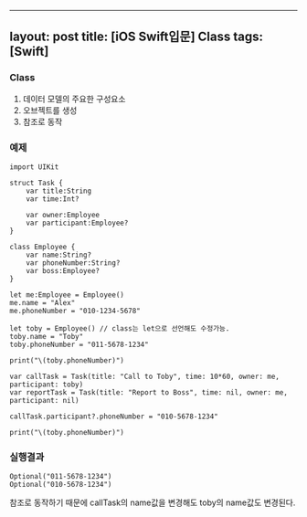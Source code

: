 ---

layout: post
title: [iOS Swift입문] Class
tags: [Swift]
-------------

### Class

1.	데이터 모델의 주요한 구성요소
2.	오브젝트를 생성
3.	참조로 동작

### 예제

```
import UIKit

struct Task {
    var title:String
    var time:Int?

    var owner:Employee
    var participant:Employee?
}

class Employee {
    var name:String?
    var phoneNumber:String?
    var boss:Employee?
}

let me:Employee = Employee()
me.name = "Alex"
me.phoneNumber = "010-1234-5678"

let toby = Employee() // class는 let으로 선언해도 수정가능.
toby.name = "Toby"
toby.phoneNumber = "011-5678-1234"

print("\(toby.phoneNumber)")

var callTask = Task(title: "Call to Toby", time: 10*60, owner: me, participant: toby)
var reportTask = Task(title: "Report to Boss", time: nil, owner: me, participant: nil)

callTask.participant?.phoneNumber = "010-5678-1234"

print("\(toby.phoneNumber)")

```

### 실행결과

```
Optional("011-5678-1234")
Optional("010-5678-1234")
```

참조로 동작하기 때문에 callTask의 name값을 변경해도 toby의 name값도 변경된다.
